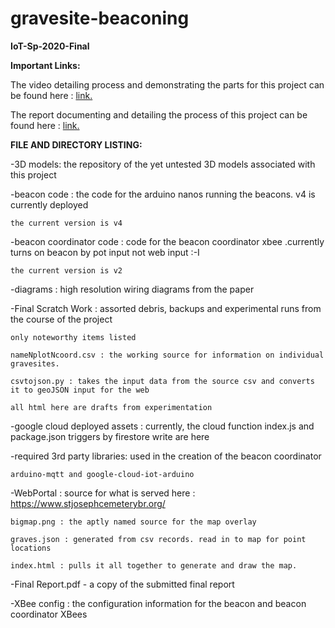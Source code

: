 # gravesite-beaconing
<b>IoT-Sp-2020-Final</b>

<b>Important Links:</b>

The video detailing process and demonstrating the parts for this project can be found here : <a href="https://drive.google.com/file/d/155o_H0zbMqdDoUw9AnUA0LflL79hAfPu/view?usp=sharing"> link.</a>

The report documenting and detailing the process of this project can be found here : <a href = "https://docs.google.com/document/d/17jf9HsJg-zgWmgU-BfE7ktTV50ADjPDQareK2d50IZs/edit?usp=sharing"> link.</a>


<b> FILE AND DIRECTORY LISTING:</b>

-3D models: the repository of the yet untested 3D models associated with this project 

-beacon code : the code for the arduino nanos running the beacons. v4 is currently deployed 

	the current version is v4

-beacon coordinator code : code for the beacon coordinator xbee .currently turns on beacon by pot input not web input :-I

	the current version is v2

-diagrams : high resolution wiring diagrams from the paper 

-Final Scratch Work : assorted debris, backups and experimental runs from the course of the project

	only noteworthy items listed 

	nameNplotNcoord.csv : the working source for information on individual gravesites. 

	csvtojson.py : takes the input data from the source csv and converts it to geoJSON input for the web

	all html here are drafts from experimentation 

-google cloud deployed assets : currently, the cloud function index.js and package.json triggers by firestore write are here 

-required 3rd party libraries: used in the creation of the beacon coordinator

	arduino-mqtt and google-cloud-iot-arduino 

-WebPortal : source for what is served here : https://www.stjosephcemeterybr.org/ 

	bigmap.png : the aptly named source for the map overlay

	graves.json : generated from csv records. read in to map for point locations

	index.html : pulls it all together to generate and draw the map.

-Final Report.pdf - a copy of the submitted final report 

-XBee config : the configuration information for the beacon and beacon coordinator XBees
